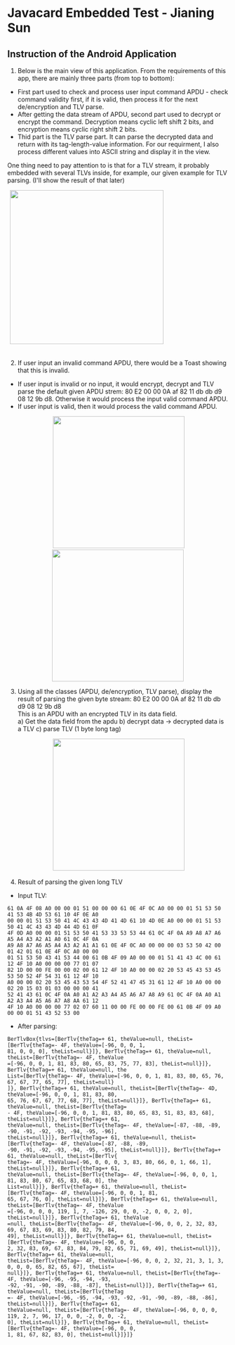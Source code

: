 # Javacard Embedded Test - Jianing Sun
## Instruction of the Android Application
1. Below is the main view of this application. From the requirements of this app, there are mainly
three parts (from top to bottom): 
* First part used to check and process user input command APDU - check command validity first, 
if it is valid, then process it for the next de/encryption and TLV parse.
* After getting the data stream of APDU, second part used to decrypt or encrypt the command. Decryption means 
cyclic left shift 2 bits, and encryption means cyclic right shift 2 bits.
* Thid part is the TLV parse part. It can parse the decrypted data and return with its tag-length-value information.
For our requirment, I also process different values into ASCII string and display it in the view.   

One thing need to pay attention to is that for a TLV stream, it probably embedded with several TLVs inside, 
for example, our given example for TLV parsing. (I'll show the result of that later)
<div align="center">
  <img src="https://github.com/jianingsun21/javacard-apdu-tlv/blob/master/figures/1.jpeg" width="350" height=“400">                                                                          
</div>

2. If user input an invalid command APDU, there would be a Toast showing that this is invalid. 
* If user input is invalid or no input, it would encrypt, decrypt and TLV parse the default given APDU strem:
80 E2 00 00 0A af 82 11 db db d9 08 12 9b d8. Otherwise it would process the input valid command APDU. 
* If user input is valid, then it would process the valid command APDU.
<div align="center">
  <img src="https://github.com/jianingsun21/javacard-apdu-tlv/blob/master/figures/2.jpeg" width="300" height=“350">
  <img src="https://github.com/jianingsun21/javacard-apdu-tlv/blob/master/figures/3.jpeg" width="300" height=“350">                                                                                                            
</div>

3. Using all the classes (APDU, de/encryption, TLV parse), display the result of parsing the 
given byte stream: 80 E2 00 00 0A af 82 11 db db d9 08 12 9b d8  
This is an APDU with an encrypted TLV in its data field.  
a) Get the data field from the apdu
b) decrypt data -> decrypted data is a TLV
c) parse TLV (1 byte long tag)
<div align="center">
  <img src="https://github.com/jianingsun21/javacard-apdu-tlv/blob/master/figures/4.jpeg" width="300" height=“350">                                                                                                            
</div>

4. Result of parsing the given long TLV  
* Input TLV:
```
61 0A 4F 08 A0 00 00 01 51 00 00 00 61 0E 4F 0C A0 00 00 01 51 53 50 41 53 4B 4D 53 61 10 4F 0E A0   
00 00 01 51 53 50 41 4C 43 43 4D 41 4D 61 10 4D 0E A0 00 00 01 51 53 50 41 4C 43 43 4D 44 4D 61 0F    
4F 0D A0 00 00 01 51 53 50 41 53 33 53 53 44 61 0C 4F 0A A9 A8 A7 A6 A5 A4 A3 A2 A1 A0 61 0C 4F 0A    
A9 A8 A7 A6 A5 A4 A3 A2 A1 A1 61 0E 4F 0C A0 00 00 00 03 53 50 42 00 01 42 01 61 0E 4F 0C A0 00 00    
01 51 53 50 43 41 53 44 00 61 0B 4F 09 A0 00 00 01 51 41 43 4C 00 61 12 4F 10 A0 00 00 00 77 01 07  
82 1D 00 00 FE 00 00 02 00 61 12 4F 10 A0 00 00 02 20 53 45 43 53 45 53 50 52 4F 54 31 61 12 4F 10    
A0 00 00 02 20 53 45 43 53 54 4F 52 41 47 45 31 61 12 4F 10 A0 00 00 02 20 15 03 01 03 00 00 00 41    
52 41 43 61 0C 4F 0A A0 A1 A2 A3 A4 A5 A6 A7 A8 A9 61 0C 4F 0A A0 A1 A2 A3 A4 A5 A6 A7 A8 AA 61 12    
4F 10 A0 00 00 00 77 02 07 60 11 00 00 FE 00 00 FE 00 61 0B 4F 09 A0 00 00 01 51 43 52 53 00
```
* After parsing:
```
BerTlvBox{tlvs=[BerTlv{theTag=+ 61, theValue=null, theList=[BerTlv{theTag=- 4F, theValue=[-96, 0, 0, 1,  
81, 0, 0, 0], theList=null}]}, BerTlv{theTag=+ 61, theValue=null, theList=[BerTlv{theTag=- 4F, theValue  
=[-96, 0, 0, 1, 81, 83, 80, 65, 83, 75, 77, 83], theList=null}]}, BerTlv{theTag=+ 61, theValue=null, the  
List=[BerTlv{theTag=- 4F, theValue=[-96, 0, 0, 1, 81, 83, 80, 65, 76, 67, 67, 77, 65, 77], theList=null}  
]}, BerTlv{theTag=+ 61, theValue=null, theList=[BerTlv{theTag=- 4D, theValue=[-96, 0, 0, 1, 81, 83, 80,   
65, 76, 67, 67, 77, 68, 77], theList=null}]}, BerTlv{theTag=+ 61, theValue=null, theList=[BerTlv{theTag=  
- 4F, theValue=[-96, 0, 0, 1, 81, 83, 80, 65, 83, 51, 83, 83, 68], theList=null}]}, BerTlv{theTag=+ 61,   
theValue=null, theList=[BerTlv{theTag=- 4F, theValue=[-87, -88, -89, -90, -91, -92, -93, -94, -95, -96],   
theList=null}]}, BerTlv{theTag=+ 61, theValue=null, theList=[BerTlv{theTag=- 4F, theValue=[-87, -88, -89,   
-90, -91, -92, -93, -94, -95, -95], theList=null}]}, BerTlv{theTag=+ 61, theValue=null, theList=[BerTlv{  
theTag=- 4F, theValue=[-96, 0, 0, 0, 3, 83, 80, 66, 0, 1, 66, 1], theList=null}]}, BerTlv{theTag=+ 61,   
theValue=null, theList=[BerTlv{theTag=- 4F, theValue=[-96, 0, 0, 1, 81, 83, 80, 67, 65, 83, 68, 0], the  
List=null}]}, BerTlv{theTag=+ 61, theValue=null, theList=[BerTlv{theTag=- 4F, theValue=[-96, 0, 0, 1, 81,  
65, 67, 76, 0], theList=null}]}, BerTlv{theTag=+ 61, theValue=null, theList=[BerTlv{theTag=- 4F, theValue  
=[-96, 0, 0, 0, 119, 1, 7, -126, 29, 0, 0, -2, 0, 0, 2, 0], theList=null}]}, BerTlv{theTag=+ 61, theValue  
=null, theList=[BerTlv{theTag=- 4F, theValue=[-96, 0, 0, 2, 32, 83, 69, 67, 83, 69, 83, 80, 82, 79, 84,   
49], theList=null}]}, BerTlv{theTag=+ 61, theValue=null, theList=[BerTlv{theTag=- 4F, theValue=[-96, 0, 0,  
2, 32, 83, 69, 67, 83, 84, 79, 82, 65, 71, 69, 49], theList=null}]}, BerTlv{theTag=+ 61, theValue=null,   
theList=[BerTlv{theTag=- 4F, theValue=[-96, 0, 0, 2, 32, 21, 3, 1, 3, 0, 0, 0, 65, 82, 65, 67], theList=  
null}]}, BerTlv{theTag=+ 61, theValue=null, theList=[BerTlv{theTag=- 4F, theValue=[-96, -95, -94, -93,   
-92, -91, -90, -89, -88, -87], theList=null}]}, BerTlv{theTag=+ 61, theValue=null, theList=[BerTlv{theTag  
=- 4F, theValue=[-96, -95, -94, -93, -92, -91, -90, -89, -88, -86], theList=null}]}, BerTlv{theTag=+ 61,   
theValue=null, theList=[BerTlv{theTag=- 4F, theValue=[-96, 0, 0, 0, 119, 2, 7, 96, 17, 0, 0, -2, 0, 0, -2,  
0], theList=null}]}, BerTlv{theTag=+ 61, theValue=null, theList=[BerTlv{theTag=- 4F, theValue=[-96, 0, 0,   
1, 81, 67, 82, 83, 0], theList=null}]}]}            
```

